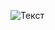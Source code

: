 ![Текст](https://cdnb.artstation.com/p/assets/images/images/046/269/361/original/molly-hunter-webp-net-gifmaker-44.gif?1644699018)
